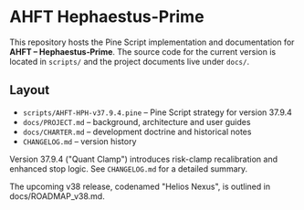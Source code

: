 # AHFT Hephaestus-Prime

This repository hosts the Pine Script implementation and documentation for
**AHFT – Hephaestus‑Prime**. The source code for the current version is located
in `scripts/` and the project documents live under `docs/`.

## Layout

- `scripts/AHFT-HPH-v37.9.4.pine` – Pine Script strategy for version 37.9.4
- `docs/PROJECT.md` – background, architecture and user guides
- `docs/CHARTER.md` – development doctrine and historical notes
- `CHANGELOG.md` – version history


Version 37.9.4 ("Quant Clamp") introduces risk-clamp recalibration and
enhanced stop logic. See `CHANGELOG.md` for a detailed summary.

The upcoming v38 release, codenamed "Helios Nexus", is outlined in docs/ROADMAP_v38.md.
